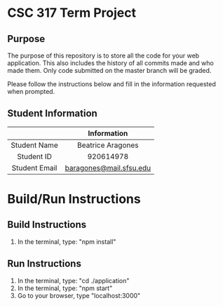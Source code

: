 # CSC 317 Term Project

## Purpose

The purpose of this repository is to store all the code for your web application. This also includes the history of all commits made and who made them. Only code submitted on the master branch will be graded.

Please follow the instructions below and fill in the information requested when prompted.

## Student Information

|               | Information   |
|:-------------:|:-------------:|
| Student Name  | Beatrice Aragones     |
| Student ID    | 920614978     |
| Student Email | baragones@mail.sfsu.edu    |



# Build/Run Instructions

## Build Instructions
1. In the terminal, type: "npm install"

## Run Instructions
1. In the terminal, type: "cd ./application"
2. In the terminal, type: "npm start"
3. Go to your browser, type "localhost:3000"
